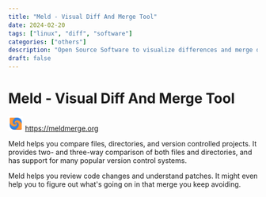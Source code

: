 ```yaml
---
title: "Meld - Visual Diff And Merge Tool"
date: 2024-02-20
tags: ["linux", "diff", "software"]
categories: ["others"]
description: "Open Source Software to visualize differences and merge data."
draft: false
---
```


# Meld - Visual Diff And Merge Tool
<img src="https://raw.githubusercontent.com/althaser/website/96f6c74f638ff3ac5e4f29225a88c2534ee3cd6a/static/images/meld.svg" alt="Meld" width="30" height="30"> https://meldmerge.org

Meld helps you compare files, directories, and version controlled projects. It provides two- and three-way comparison of both files and directories, and has support for many popular version control systems.

Meld helps you review code changes and understand patches. It might even help you to figure out what's going on in that merge you keep avoiding.
